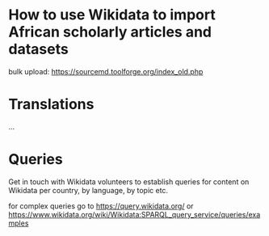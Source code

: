 # How to use Wikidata to import African scholarly articles and datasets

bulk upload: https://sourcemd.toolforge.org/index_old.php

# Translations

...

# Queries
Get in touch with Wikidata volunteers to establish queries for content on Wikidata per country, by language, by topic etc.

for complex queries go to https://query.wikidata.org/ or https://www.wikidata.org/wiki/Wikidata:SPARQL_query_service/queries/examples

